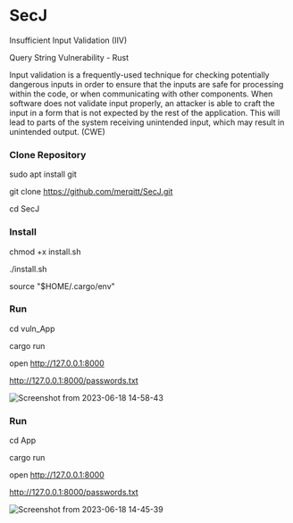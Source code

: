 # SecJ

Insufficient Input Validation (IIV)

Query String Vulnerability - Rust

Input validation is a frequently-used technique for checking potentially dangerous inputs in order to ensure that the inputs are safe for processing within the code, or when communicating with other components. When software does not validate input properly, an attacker is able to craft the input in a form that is not expected by the rest of the application. This will lead to parts of the system receiving unintended input, which may result in unintended output. (CWE)


### Clone Repository 

sudo apt install git

git clone https://github.com/merqitt/SecJ.git 

cd SecJ

### Install

chmod +x install.sh

./install.sh

source "$HOME/.cargo/env"

### Run

cd vuln_App

cargo run 

open http://127.0.0.1:8000

http://127.0.0.1:8000/passwords.txt

![Screenshot from 2023-06-18 14-58-43](https://github.com/merqitt/SecJ/assets/90560259/c4de92ff-e81b-4dcd-b7bf-6c47b9283cb0)


### Run

cd App  

cargo run 

open http://127.0.0.1:8000

http://127.0.0.1:8000/passwords.txt

![Screenshot from 2023-06-18 14-45-39](https://github.com/merqitt/SecJ/assets/90560259/1562d9e4-396d-47db-8939-a3d4060f4a62)




